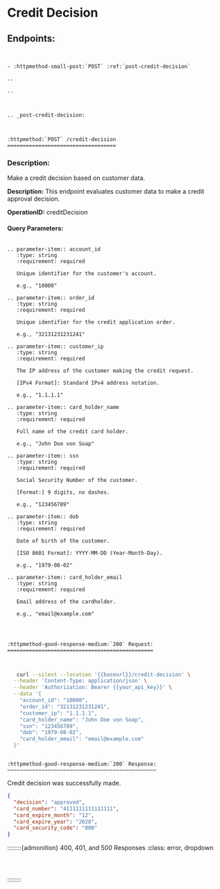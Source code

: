 




# Credit Decision











## Endpoints:






```{eval-rst}


- :httpmethod-small-post:`POST` :ref:`post-credit-decision`

..

..


```




```{eval-rst}

.. _post-credit-decision:



:httpmethod:`POST` /credit-decision
===================================
```











### Description:


Make a credit decision based on customer data.


**Description:** This endpoint evaluates customer data to make a credit approval decision.


**OperationID:** creditDecision



#### Query Parameters:


```{eval-rst}

.. parameter-item:: account_id
   :type: string
   :requirement: required

   Unique identifier for the customer's account.

   e.g., "10000"

.. parameter-item:: order_id
   :type: string
   :requirement: required

   Unique identifier for the credit application order.

   e.g., "32131231231241"

.. parameter-item:: customer_ip
   :type: string
   :requirement: required

   The IP address of the customer making the credit request.

   [IPv4 Format]: Standard IPv4 address notation.

   e.g., "1.1.1.1"

.. parameter-item:: card_holder_name
   :type: string
   :requirement: required

   Full name of the credit card holder.

   e.g., "John Doe von Soap"

.. parameter-item:: ssn
   :type: string
   :requirement: required

   Social Security Number of the customer.

   [Format:] 9 digits, no dashes.

   e.g., "123456789"

.. parameter-item:: dob
   :type: string
   :requirement: required

   Date of birth of the customer.

   [ISO 8601 Format]: YYYY-MM-DD (Year-Month-Day).

   e.g., "1979-08-02"

.. parameter-item:: card_holder_email
   :type: string
   :requirement: required

   Email address of the cardholder.

   e.g., "email@example.com"


```


```{eval-rst}


:httpmethod-good-response-medium:`200` Request:
===============================================


```



```bash

   curl --silent --location '{{baseurl}}/credit-decision' \
  --header 'Content-Type: application/json' \
  --header 'Authorization: Bearer {{your_api_key}}' \
  --data '{
    "account_id": "10000",
    "order_id": "32131231231241",
    "customer_ip": "1.1.1.1",
    "card_holder_name": "John Doe von Soap",
    "ssn": "123456789",
    "dob": "1979-08-02",
    "card_holder_email": "email@example.com"
  }'
```


```{eval-rst}

:httpmethod-good-response-medium:`200` Response:
~~~~~~~~~~~~~~~~~~~~~~~~~~~~~~~~~~~~~~~~~~~~~~~~

```

Credit decision was successfully made.


```json
{
  "decision": "approved",
  "card_number": "4111111111111111",
  "card_expire_month": "12",
  "card_expire_year": "2028",
  "card_security_code": "000"
}
```



::::::::{admonition} 400, 401, and 500 Responses
:class: error, dropdown



```{include} 400.md
```


```{include} 401.md
```



```{include} 500.md
```

::::::::







